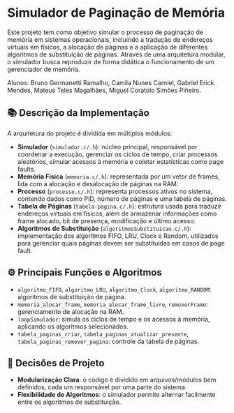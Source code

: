 # Simulador de Paginação de Memória

Este projeto tem como objetivo simular o processo de paginação de memória em sistemas operacionais, incluindo a tradução de endereços virtuais em físicos, a alocação de páginas e a aplicação de diferentes algoritmos de substituição de páginas. Através de uma arquitetura modular, o simulador busca reproduzir de forma didática o funcionamento de um gerenciador de memória.

Alunos: Bruno Germanetti Ramalho, Camila Nunes Carniel, Gabriel Erick Mendes, Mateus Teles Magalhães, Miguel Coratolo Simões Piñeiro.

## 📚 Descrição da Implementação

A arquitetura do projeto é dividida em múltiplos módulos:

- **Simulador** (`simulador.c/.h`): núcleo principal, responsável por coordenar a execução, gerenciar os ciclos de tempo, criar processos aleatórios, simular acessos à memória e coletar estatísticas como page faults.
- **Memória Física** (`memoria.c/.h`): representada por um vetor de frames, lida com a alocação e desalocação de páginas na RAM.
- **Processo** (`processo.c/.h`): representa processos ativos no sistema, contendo dados como PID, número de páginas e uma tabela de páginas.
- **Tabela de Páginas** (`tabela-pagina.c/.h`): estrutura usada para traduzir endereços virtuais em físicos, além de armazenar informações como frame alocado, bit de presença, modificação e último acesso.
- **Algoritmos de Substituição** (`algoritmosSubstituicao.c/.h`): implementação dos algoritmos FIFO, LRU, Clock e Random, utilizados para gerenciar quais páginas devem ser substituídas em casos de page fault.

## ⚙️ Principais Funções e Algoritmos

- `algoritmo_FIFO`, `algoritmo_LRU`, `algoritmo_Clock`, `algoritmo_RANDOM`: algoritmos de substituição de página.
- `memoria_alocar_frame`, `memoria_alocar_frame_livre`, `removerFrame`: gerenciamento de alocação na RAM.
- `loopSimulador`: simula os ciclos de tempo e os acessos à memória, aplicando os algoritmos selecionados.
- `tabela_paginas_criar`, `tabela_paginas_atualizar_presente`, `tabela_paginas_remover_pagina`: controle da tabela de páginas.

## 🧠 Decisões de Projeto

- **Modularização Clara**: o código é dividido em arquivos/módulos bem definidos, cada um responsável por uma parte do sistema.
- **Flexibilidade de Algoritmos**: o simulador permite alternar facilmente entre os algoritmos de substituição.


